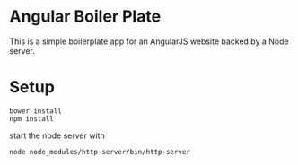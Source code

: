Angular Boiler Plate
======

This is a simple boilerplate app for an AngularJS website backed by a Node server.

Setup
=====
```
bower install
npm install
```

start the node server with
```
node node_modules/http-server/bin/http-server
```
